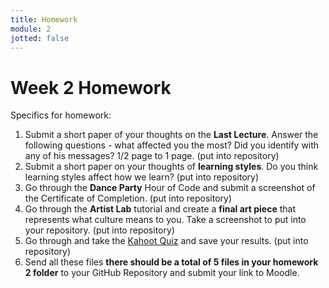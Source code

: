 ```yaml
---
title: Homework
module: 2
jotted: false
---
```


# Week 2 Homework

Specifics for homework:

1. Submit a short paper of your thoughts on the <b>Last Lecture</b>.  Answer the following questions - what affected you the most?  Did you identify with any of his messages? 1/2 page to 1 page. (put into repository)
2. Submit a short paper on your thoughts of <b>learning styles</b>.  Do you think learning styles affect how we learn? (put into repository)
3. Go through the <b>Dance Party</b> Hour of Code and submit a screenshot of the Certificate of Completion. (put into repository)
4. Go through the <b>Artist Lab</b> tutorial and create a <b>final art piece</b> that represents what culture means to you.  Take a screenshot to put into your repository. (put into repository)
5. Go through and take the <a href="" target="_blank"> Kahoot Quiz</a> and save your results. (put into repository)
6. Send all these files **there should be a total of 5 files in your homework 2 folder** to your GitHub Repository and submit your link to Moodle.